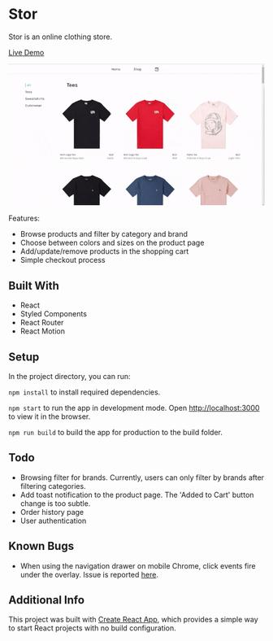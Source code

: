 # Stor

Stor is an online clothing store.

[Live Demo](https://xiao-vincent.github.io/stor)

![store-demo-gif](./public/store-demo.gif?raw=true)

Features: 

* Browse products and filter by category and brand
* Choose between colors and sizes on the product page
* Add/update/remove products in the shopping cart
* Simple checkout process 

## Built With

* React
* Styled Components
* React Router
* React Motion 

## Setup

In the project directory, you can run:

`npm install` to install required dependencies.

`npm start` to run the app in development mode. Open [http://localhost:3000](http://localhost:3000) to view it in the browser.

`npm run build` to build the app for production to the build folder.

## Todo

* Browsing filter for brands. Currently, users can only filter by brands after filtering categories.
* Add toast notification to the product page. The 'Added to Cart' button change is too subtle.
* Order history page
* User authentication

## Known Bugs

* When using the navigation drawer on mobile Chrome, click events fire under the overlay. Issue is reported [here](https://github.com/stoeffel/react-motion-drawer/issues/24).

## Additional Info

This project was built with [Create React App](https://github.com/facebook/create-react-app/), which provides a simple way to start React projects with no build configuration.